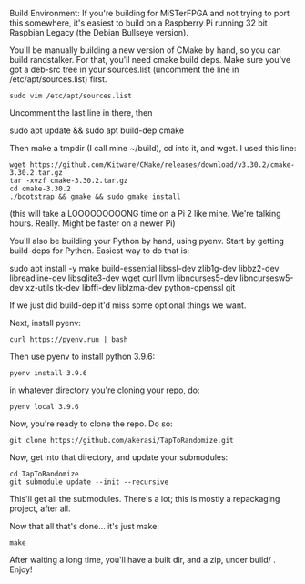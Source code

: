 Build Environment: If you're building for MiSTerFPGA and not trying to port this somewhere, it's easiest to build on a Raspberry Pi running 32 bit Raspbian Legacy (the Debian Bullseye version).

You'll be manually building a new version of CMake by hand, so you can build randstalker. For that, you'll need cmake build deps. Make sure you've got a deb-src tree in your sources.list (uncomment the line in /etc/apt/sources.list) first.

```
sudo vim /etc/apt/sources.list
```

Uncomment the last line in there, then

sudo apt update && sudo apt build-dep cmake

Then make a tmpdir (I call mine ~/build), cd into it, and wget. I used this line:
```
wget https://github.com/Kitware/CMake/releases/download/v3.30.2/cmake-3.30.2.tar.gz
tar -xvzf cmake-3.30.2.tar.gz
cd cmake-3.30.2
./bootstrap && gmake && sudo gmake install
```
(this will take a LOOOOOOOOONG time on a Pi 2 like mine. We're talking hours. Really. Might be faster on a newer Pi)

You'll also be building your Python by hand, using pyenv. Start by getting build-deps for Python. Easiest way to do that is:

sudo apt install -y make build-essential libssl-dev zlib1g-dev libbz2-dev libreadline-dev libsqlite3-dev wget curl llvm libncurses5-dev libncursesw5-dev xz-utils tk-dev libffi-dev liblzma-dev python-openssl git

If we just did build-dep it'd miss some optional things we want.

Next, install pyenv:

```
curl https://pyenv.run | bash
```

Then use pyenv to install python 3.9.6:

```
pyenv install 3.9.6
```

in whatever directory you're cloning your repo, do:

```
pyenv local 3.9.6
```

Now, you're ready to clone the repo. Do so:

```
git clone https://github.com/akerasi/TapToRandomize.git
```

Now, get into that directory, and update your submodules:

```
cd TapToRandomize
git submodule update --init --recursive
```

This'll get all the submodules. There's a lot; this is mostly a repackaging project, after all.

Now that all that's done... it's just make:

```
make
```

After waiting a long time, you'll have a built dir, and a zip, under build/ . Enjoy!